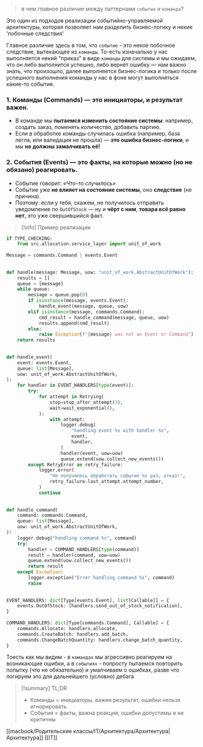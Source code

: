  > в чем главное различие между паттернами `событие` и `команда`?

Это один из подходов реализации событийно-управляемой архитектуры, которая позволяет нам разделить бизнес-логику и некие 'побочные следствия'

Главное различие здесь в том, что `событие` - это некое побочное следствие, вытекающее из `команды`. То-есть изначально у нас выполняется некий "приказ" в виде `команды` для системы и мы ожидаем, что он либо выполнится успешно, либо вернёт ошибку — нам важно знать, что произошло, далее выполняется бизнес-логика и только после успешного выполнения команды у нас в фоне могут выполняться какие-то события.

### 1. **Команды (Commands)** — это **инициаторы**, и **результат важен.**

- В команде мы **пытаемся изменить состояние системы**: например, создать заказ, поменять количество, добавить партию.
- Если в обработке команды случилась ошибка (например, база легла, или валидация не прошла) — **это ошибка бизнес-логики**, и мы **не должны замалчивать её!**

### 2. **События (Events)** — это **факты, на которые можно (но не обязано) реагировать.**

- Событие говорит: _«Что-то случилось»_
- Событие уже **не влияет на состояние системы**, оно **следствие** (не причина).
- Поэтому: если у тебя, скажем, не получилось отправить уведомление по `OutOfStock` — ну и **чёрт с ним**, **товара всё равно нет**, это уже свершившийся факт.


>[!info] Пример реализации

```python
if TYPE_CHECKING:  
    from src.allocation.service_layer import unit_of_work  
  
Message = commands.Command | events.Event  
  
  
def handle(message: Message, uow: "unit_of_work.AbstractUnitOfWork"):  
    results = []  
    queue = [message]  
    while queue:  
        message = queue.pop(0)  
        if isinstance(message, events.Event):  
            handle_event(message, queue, uow)  
        elif isinstance(message, commands.Command):  
            cmd_result = handle_command(message, queue, uow)  
            results.append(cmd_result)  
        else:  
            raise Exception(f"{message} was not an Event or Command")  
    return results  
  
  
def handle_event(  
    event: events.Event,  
    queue: list[Message],  
    uow: unit_of_work.AbstractUnitOfWork,  
):  
    for handler in EVENT_HANDLERS[type(event)]:  
        try:  
            for attempt in Retrying(  
                stop=stop_after_attempt(3),  
                wait=wait_exponential(),  
            ):  
                with attempt:  
                    logger.debug(  
                        "handling event %s with handler %s",  
                        event,  
                        handler,  
                    )  
                    handler(event, uow=uow)  
                    queue.extend(uow.collect_new_events())  
        except RetryError as retry_failure:  
            logger.error(  
                "Не получилось обработать событие %s раз, отказ!",  
                retry_failure.last_attempt.attempt_number,  
            )  
            continue  
  
  
def handle_command(  
    command: commands.Command,  
    queue: list[Message],  
    uow: unit_of_work.AbstractUnitOfWork,  
):  
    logger.debug("handling command %s", command)  
    try:  
        handler = COMMAND_HANDLERS[type(command)]  
        result = handler(command, uow=uow)  
        queue.extend(uow.collect_new_events())  
        return result  
    except Exception:  
        logger.exception("Error handling command %s", command)  
        raise  
  
  
EVENT_HANDLERS: dict[Type[events.Event], list[Callable]] = {  
    events.OutOfStock: [handlers.send_out_of_stock_notification],  
}  
  
COMMAND_HANDLERS: dict[Type[commands.Command], Callable] = {  
    commands.Allocate: handlers.allocate,  
    commands.CreateBatch: handlers.add_batch,  
    commands.ChangeBatchQuantity: handlers.change_batch_quantity,  
}
```
Тоесть как мы видим - в `командах` мы агрессивно реагируем на возникающие ошибки, а в `событиях` - попросту пытаемся повторить попытку (что не обязательно) и умалчиваем о ошибках, разве что логируем это для дальнейшего (условно) дебага

> [!summary] TL;DR
> - Команды = инициаторы, важен результат, ошибки нельзя игнорировать
> - События = факты, важна реакция, ошибки допустимы и не критичны

[[macbook/Родительские классы/IT/Архитектура/Архитектура|Архитектура]] [[IT]]